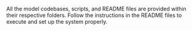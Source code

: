 All the model codebases, scripts, and README files are provided within their respective folders. Follow the instructions in the README files to execute and set up the system properly.
